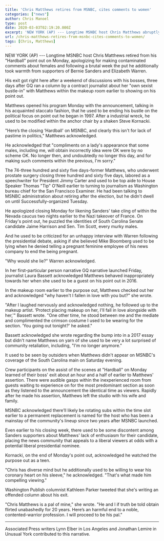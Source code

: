 ```yaml
---
title: 'Chris Matthews retires from MSNBC, cites comments to women'
categories: ["news"]
author: Chris Manoel
type: post
date: 2020-03-03T02:19:20.000Z
excerpt: 'NEW YORK (AP) --- Longtime MSNBC host Chris Matthews abruptly retired from his "Hardball" show on Monday, apologizing for making inappropriate comments about women and following a brutal week where he also took heat from supporters of Bernie Sanders and Elizabeth Warren.His exit came after a weekend of discussions with his bosses, three days after&hellip;'
url: /chris-matthews-retires-from-msnbc-cites-comments-to-women/
tags: [Chris, Matthews]
---
```


NEW YORK (AP) --- Longtime MSNBC host Chris Matthews retired from his "Hardball" point out on Monday, apologizing for making contaminated comments about females and following a brutal week the put he additionally took warmth from supporters of Bernie Sanders and Elizabeth Warren.

His exit got right here after a weekend of discussions with his bosses, three days after GQ ran a column by a contract journalist about her "own sexist bustle-in" with Matthews within the makeup room earlier to showing on his point out.

Matthews opened his program Monday with the announcement, talking in his acquainted staccato fashion, that he used to be ending his bustle on the political focus on point out he began in 1997. After a industrial wreck, he used to be modified within the anchor chair by a shaken Steve Kornacki.

"Here’s the closing ‘Hardball' on MSNBC, and clearly this isn't for lack of pastime in politics," Matthews acknowledged.

He acknowledged that "compliments on a lady's appearance that some males, including me, will obtain incorrectly idea were OK were by no scheme OK. No longer then, and undoubtedly no longer this day, and for making such comments within the previous, I'm sorry."

The 74-three hundred and sixty five days-former Matthews, who underwent prostate surgery closing three hundred and sixty five days, labored as a speechwriter for President Jimmy Carter and used to be top aide to House Speaker Thomas "Tip" O'Neill earlier to turning to journalism as Washington bureau chief for the San Francisco Examiner. He had been talking to MSNBC administration about retiring after the election, but he didn't dwell on until Successfully-organized Tuesday.

He apologized closing Monday for likening Sanders' take cling of within the Nevada caucus two nights earlier to the Nazi takeover of France. On Friday's point out, he puzzled the identities of South Carolina Senate candidate Jaime Harrison and Sen. Tim Scott, every murky males.

And he used to be criticized for an unhappy interview with Warren following the presidential debate, asking if she believed Mike Bloomberg used to be lying when he denied telling a pregnant feminine employee of his news company to end the being pregnant.

"Why would she lie?" Warren acknowledged.

In her first-particular person narrative GQ narrative launched Friday, journalist Laura Bassett  acknowledged Matthews behaved inappropriately towards her when she used to be a guest on his point out in 2016.

In the makeup room earlier to the purpose out, Matthews checked out her and acknowledged "why haven't I fallen in love with you but?" she wrote.

"After I laughed nervously and acknowledged nothing, he followed up to the makeup artist. ‘Protect placing makeup on her, I'll fall in love alongside with her,'" Bassett wrote. "One other time, he stood between me and the mediate and complimented the crimson costume I used to be wearing for the section. ‘You going out tonight?' he asked."

Bassett acknowledged she wrote regarding the bump into in a 2017 essay but didn't name Matthews on yarn of she used to be very a lot surprised of community retaliation, including, "I'm no longer anymore."

It used to be seen by outsiders when Matthews didn't appear on MSNBC's coverage of the South Carolina main on Saturday evening.

Crew participants on the assist of the scenes at "Hardball" on Monday learned of their boss' exit about an hour and a half of earlier to Matthews' assertion. There were audible gasps within the inexperienced room from guests waiting to experience on for the most predominant section as soon as they listened to the announcement the identical time as viewers. Rapidly after he made his assertion, Matthews left the studio with his wife and family.

MSNBC acknowledged there’ll likely be rotating subs within the time slot earlier to a permanent replacement is named for the host who has been a mainstay of the community's lineup since two years after MSNBC launched.

Even earlier to his closing week, there used to be some discontent among Sanders supporters about Matthews' lack of enthusiasm for their candidate, placing the news community that appeals to a liberal viewers at odds with a potential liberal presidential nominee.

Kornacki, on the end of Monday's point out, acknowledged he watched the purpose out as a teen.

"Chris has diverse mind but he additionally used to be willing to wear his coronary heart on his sleeve," he acknowledged. "That's what made him compelling viewing."

Washington Publish columnist Kathleen Parker tweeted that she's writing an offended column about his exit.

"Chris Matthews is a pal of mine," she wrote. "He and I if truth be told obtain flirted unabashedly for 20 years. Here’s an harmful end to a noble, contented-warrior profession. I will proceed to be his pal."

* * *

Associated Press writers Lynn Elber in Los Angeles and Jonathan Lemire in Unusual York contributed to this narrative.
